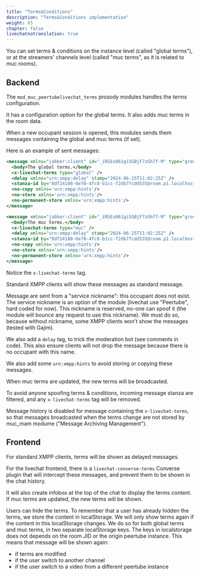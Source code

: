 ```yaml
---
title: "Terms&Conditions"
description: "Terms&Conditions implementation"
weight: 65
chapter: false
livechatnotranslation: true
---
```


You can set terms & conditions on the instance level (called "global terms"), or at the streamers' channels level (called "muc terms", as it is related to muc rooms).

## Backend

The `mod_muc_peertubelivechat_terms` prosody modules handles the terms configuration.

It has a configuration option for the global terms.
It also adds muc terms in the room data.

When a new occupant session is opened, this modules sends them messages containing the global and muc terms (if set).

Here is an example of sent messages:

```xml
<message xmlns="jabber:client" id="_iRSEs061gi5GBjF7zGh7f-M" type="groupchat" to="root@p1.localhost/QH1H89H1" from="8df24108-6e70-4fc8-b1cc-f2db7fcdd535@room.p1.localhost/Peertube">
  <body>The global terms.</body>
  <x-livechat-terms type="global" />
  <delay xmlns="urn:xmpp:delay" stamp="2024-06-25T11:02:25Z" />
  <stanza-id by="8df24108-6e70-4fc8-b1cc-f2db7fcdd535@room.p1.localhost" xmlns="urn:xmpp:sid:0" id="InoL5fonvOoR8X9gOlAYsz_N" />
  <no-copy xmlns='urn:xmpp:hints'/>
  <no-store xmlns='urn:xmpp:hints'/>
  <no-permanent-store xmlns='urn:xmpp:hints'/>
</message>

<message xmlns="jabber:client" id="_iRSEs061gi5GBjF7zGh7f-M" type="groupchat" to="root@p1.localhost/QH1H89H1" from="8df24108-6e70-4fc8-b1cc-f2db7fcdd535@room.p1.localhost/Peertube">
  <body>The muc terms.</body>
  <x-livechat-terms type="muc" />
  <delay xmlns="urn:xmpp:delay" stamp="2024-06-25T11:02:25Z" />
  <stanza-id by="8df24108-6e70-4fc8-b1cc-f2db7fcdd535@room.p1.localhost" xmlns="urn:xmpp:sid:0" id="InoL5fonvOoR8X9gOlAYsz_N" />
  <no-copy xmlns='urn:xmpp:hints'/>
  <no-store xmlns='urn:xmpp:hints'/>
  <no-permanent-store xmlns='urn:xmpp:hints'/>
</message>
```

Notice the `x-livechat-terms` tag.

Standard XMPP clients will show these messages as standard message.

Message are sent from a "service nickname": this occupant does not exist.
The service nickname is an option of the module (livechat use "Peertube", hard coded for now).
This nickname is reserved, no-one can spoof it (the module will bounce any request to use this nickname).
We must do so, because without nickname, some XMPP clients won't show the messages (tested with Gajim).

We also add a `delay` tag, to trick the moderation bot (see comments in code).
This also ensure clients will not drop the message because there is no occupant with this name.

We also add some `urn:xmpp:hints` to avoid storing or copying these messages.

When muc terms are updated, the new terms will be broadcasted.

To avoid anyone spoofing terms & conditions, incoming message stanza are filtered, and any `x-livechat-terms` tag will be removed.

Message history is disabled for message containing the `x-livechat-terms`, so that messages broadcasted when the terms change are not stored by muc_mam modume ("Message Archiving Management").

## Frontend

For standard XMPP clients, terms will be shown as delayed messages.

For the livechat frontend, there is a `livechat-converse-terms` Converse plugin that will intercept these messages, and prevent them to be shown in the chat history.

It will also create infobox at the top of the chat to display the terms content.
If muc terms are updated, the new terms will be shown.

Users can hide the terms.
To remember that a user has already hidden the terms, we store the content in localStorage.
We will only show terms again if the content in this localStorage changes.
We do so for both global terms and muc terms, in two separate localStorage keys.
The keys in localstorage does not depends on the room JID or the origin peertube instance.
This means that message will be shown again:

* if terms are modified
* if the user switch to another channel
* if the user switch to a video from a different peertube instance
